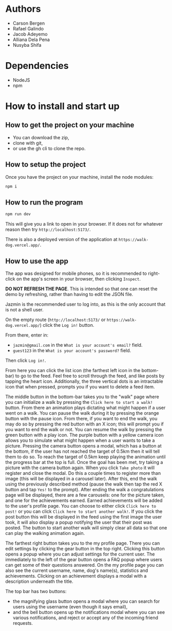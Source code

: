 # Authors
- Carson Bergen
- Rafael Galindo
- Jacob Adeyemo
- Alliana Dela Pena
- Nusyba Shifa

# Dependencies
- NodeJS
- npm

# How to install and start up
## How to get the project on your machine
- You can download the zip,
- clone with git,
- or use the gh cli to clone the repo.

## How to setup the project
Once you have the project on your machine, install the node modules:
```bash
npm i
```

## How to run the program
```bash
npm run dev
```
This will give you a link to open in your browser. If it does not for whatever reason then try `http://localhost:5173/`.

There is also a deployed version of the application at `https://walk-dog.vercel.app/`.

## How to use the app
The app was designed for mobile phones, so it is recommended to right-click on the app's screen in your browser, then clicking `Inspect`. 

**DO NOT REFRESH THE PAGE**. This is intended so that one can reset the demo by refreshing, rather than having to edit the JSON file.

Jazmin is the recommended user to log into, as this is the only account that is not a shell user.

On the empty route (`http://localhost:5173/` or `https://walk-dog.vercel.app/`) click the `Log in!` button.

From there, enter in:
- `jazmin@gmail.com` in the `What is your account's email?` field.
- `guest123` in the `What is your account's password?` field.

Then click `Log in!`.

From here you can click the list icon (the farthest left icon in the bottom-bar) to go to the feed. Feel free to scroll through the feed, and like posts by tapping the heart icon. Additionally, the three vertical dots is an intractable icon that when pressed, prompts you if you want to delete a feed item. 

The middle button in the bottom-bar takes you to the "walk" page where you can initialize a walk by pressing the `Click here to start a walk!` button. From there an animation plays dictating what might happen if a user went on a walk. You can pause the walk during it by pressing the orange button with the pause icon. From there, if you want to end the walk, you may do so by pressing the red button with an X icon; this will prompt you if you want to end the walk or not. You can resume the walk by pressing the green button with a play icon. The purple button with a yellow camera icon allows you to simulate what might happen when a user wants to take a picture. Pressing the camera button opens a modal, which has a button at the bottom, if the user has not reached the target of 0.5km then it will tell them to do so. To reach the target of 0.5km keep playing the animation until the progress bar at the top is full. Once the goal has been met, try taking a picture with the camera button again. When you click `Take photo` it will register and close the modal. Do this a couple times to register more than image (this will be displayed in a carousel later). After this, end the walk using the previously described method (pause the walk then tap the red X button and tap `Yes!` to the prompt). After ending the walk a congratulations page will be displayed, there are a few carousels: one for the picture taken, and one for the achievements earned. Earned achievements will be added to the user's profile page. You can choose to either click `Click here to post!` or you can click `Click here to start another walk!`. If you click the post button this will be displayed in the feed using the first image the user took, it will also display a popup notifying the user that their post was posted. The button to start another walk will simply clear all data so that one can play the walking animation again. 

The farthest right button takes you to the my profile page. There you can edit settings by clicking the gear button in the top right. Clicking this button opens a popup where you can adjust settings for the current user. The immediately to the left of the gear button opens a FAQ popup where users can get some of their questions answered. On the my profile page you can also see the current username, name, dog's name(s), statistics and achievements. Clicking on an achievement displays a modal with a description underneath the title.

The top bar has two buttons:
- the magnifying glass button opens a modal where you can search for users using the username (even though it says email),
- and the bell button opens up the notifications modal where you can see various notifications, and reject or accept any of the incoming friend requests.

